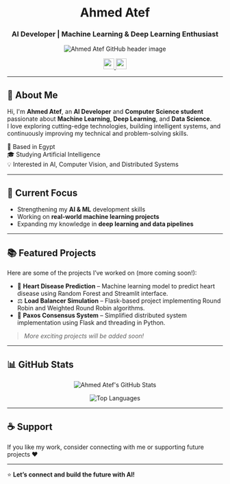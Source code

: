<h1 align="center">Ahmed Atef</h1>
<h3 align="center">AI Developer | Machine Learning & Deep Learning Enthusiast</h3>

<p align="center">
  <img src="https://github.com/Mokkapps/mokkapps/blob/master/header.png" alt="Ahmed Atef GitHub header image">
</p>

<p align="center">
  <a href="https://github.com/Ahmed8Atef">
    <img src="https://img.shields.io/badge/GitHub-000000?style=for-the-badge&logo=github&logoColor=white" height=25>
  </a>
  <a href="https://www.linkedin.com/in/ahmed-atef-ai1">
    <img src="https://img.shields.io/badge/LinkedIn-0077B5?style=for-the-badge&logo=linkedin&logoColor=white" height=25>
  </a>
</p>

---

## 👋 About Me

Hi, I'm **Ahmed Atef**, an **AI Developer** and **Computer Science student** passionate about **Machine Learning**, **Deep Learning**, and **Data Science**.  
I love exploring cutting-edge technologies, building intelligent systems, and continuously improving my technical and problem-solving skills.

📍 Based in Egypt  
🎓 Studying Artificial Intelligence  
💡 Interested in AI, Computer Vision, and Distributed Systems  

---

## 🚀 Current Focus
- Strengthening my **AI & ML** development skills  
- Working on **real-world machine learning projects**  
- Expanding my knowledge in **deep learning and data pipelines**  

---

## 📚 Featured Projects
Here are some of the projects I’ve worked on (more coming soon!):

- 🧠 **Heart Disease Prediction** – Machine learning model to predict heart disease using Random Forest and Streamlit interface.  
- ⚖️ **Load Balancer Simulation** – Flask-based project implementing Round Robin and Weighted Round Robin algorithms.  
- 🤝 **Paxos Consensus System** – Simplified distributed system implementation using Flask and threading in Python.  

> *More exciting projects will be added soon!*

---

## 📊 GitHub Stats
<p align="center">
  <img src="https://github-readme-stats.vercel.app/api?username=Ahmed8Atef&show_icons=true&theme=tokyonight" alt="Ahmed Atef's GitHub Stats">
</p>

<p align="center">
  <img src="https://github-readme-stats.vercel.app/api/top-langs/?username=Ahmed8Atef&layout=compact&theme=tokyonight" alt="Top Languages">
</p>

---

## ☕ Support
If you like my work, consider connecting with me or supporting future projects ❤️  

---

⭐ **Let’s connect and build the future with AI!**
